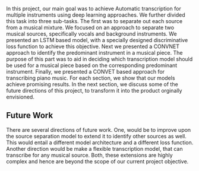 
In this project, our main goal was to achieve Automatic transcription for multiple instruments using deep learning approaches. We further divided this task into three sub-tasks. The first was to separate out each source from a musical mixture. We focused on an approach to separate two musical sources, specifically vocals and background instruments. We presented an LSTM based model, with a specially designed discriminative loss function to achieve this objective. Next we presented a CONVNET approach to identify the predominant instrument in a musical piece. The purpose of this part was to aid in deciding which transcription model should be used for a musical piece based on the corresponding predominant instrument. Finally, we presented a CONVET based approach for transcribing piano music. For each section, we show that our models achieve promising results. In the next section, we discuss some of the future directions of this project, to transform it into the product orginally envisioned.

## Future Work

There are several directions of future work. One, would be to improve upon the source separation model to extend it to identify other sources as well. This would entail a different model architecture and a different loss function. Another direction would be make a flexible transcription model, that can transcribe for any musical source. Both, these extensions are highly complex and hence are beyond the scope of our current project objective.
